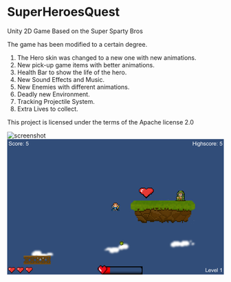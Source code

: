 # SuperHeroesQuest
Unity 2D Game Based on the Super Sparty Bros


The game has been modified to a certain degree.
1. The Hero skin was changed to a new one with new animations.
2. New pick-up game items with better animations.
3. Health Bar to show the life of the hero.
4. New Sound Effects and Music.
5. New Enemies with different animations.
6. Deadly new Environment.
7. Tracking Projectile System.
8. Extra Lives to collect.


This project is licensed under the terms of the Apache license 2.0


![screenshot](https://user-images.githubusercontent.com/64089173/103840347-0b515f80-509a-11eb-9de1-1bd28bd31653.png)
![alt text](https://github.com/Rompos/SuperHeroesQuest/blob/master/screenshot.png?raw=true)
